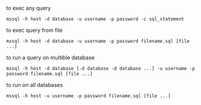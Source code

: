 



to exec any query

	mssql -h host -d database -u username -p password -c sql_statement

to exec query from file

	mssql -h host -d database -u username -p password filename.sql [file ...]

to run a query on multible database

	mssql -h host -d database [-d database -d database ...] -u username -p password filename.sql [file ...]

to run on all databases

	mssql -h host -u username -p password filename.sql [file ...]

